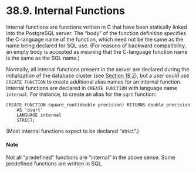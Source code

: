 # 38.9. Internal Functions

Internal functions are functions written in C that have been statically linked into the PostgreSQL server. The “body” of the function definition specifies the C-language name of the function, which need not be the same as the name being declared for SQL use. \(For reasons of backward compatibility, an empty body is accepted as meaning that the C-language function name is the same as the SQL name.\)

Normally, all internal functions present in the server are declared during the initialization of the database cluster \(see [Section 18.2](https://www.postgresql.org/docs/11/creating-cluster.html)\), but a user could use `CREATE FUNCTION` to create additional alias names for an internal function. Internal functions are declared in `CREATE FUNCTION` with language name `internal`. For instance, to create an alias for the `sqrt` function:

```text
CREATE FUNCTION square_root(double precision) RETURNS double precision
    AS 'dsqrt'
    LANGUAGE internal
    STRICT;
```

\(Most internal functions expect to be declared “strict”.\)

#### Note

Not all “predefined” functions are “internal” in the above sense. Some predefined functions are written in SQL.  


